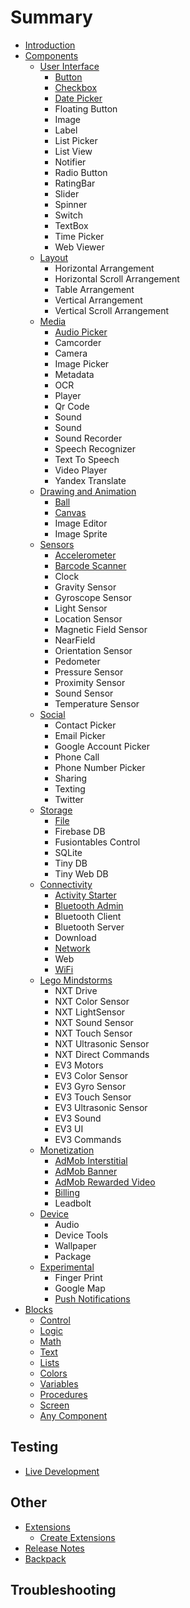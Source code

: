 # Summary

* [Introduction](README.md)
* [Components](/components.md)
  * [User Interface](/components/user-interface.md)
    * [Button](components/user-interface/button.md)
    * [Checkbox](components/user-interface/checkbox.md)
    * [Date Picker](components/user-interface/date-picker.md)
    * Floating Button
    * Image
    * Label
    * List Picker
    * List View
    * Notifier
    * Radio Button
    * RatingBar
    * Slider
    * Spinner
    * Switch
    * TextBox
    * Time Picker
    * Web Viewer
  * [Layout](/components/layout.md)
    * Horizontal Arrangement
    * Horizontal Scroll Arrangement
    * Table Arrangement
    * Vertical Arrangement
    * Vertical Scroll Arrangement
  * [Media](/components/media.md)
    * [Audio Picker](components/media/audio-picker.md)
    * Camcorder
    * Camera
    * Image Picker
    * Metadata
    * OCR
    * Player
    * Qr Code
    * Sound
    * Sound
    * Sound Recorder
    * Speech Recognizer
    * Text To Speech
    * Video Player
    * Yandex Translate
  * [Drawing and Animation](/components/drawing-and-animation.md)
    * [Ball](components/drawing-and-animation/ball.md)
    * [Canvas](components/drawing-and-animation/canvas.md)
    * Image Editor
    * Image Sprite
  * [Sensors](/components/sensors.md)
    * [Accelerometer](components/sensors/accelerometer.md)
    * [Barcode Scanner](components/sensors/barcode-scanner.md)
    * Clock
    * Gravity Sensor
    * Gyroscope Sensor
    * Light Sensor
    * Location Sensor
    * Magnetic Field Sensor
    * NearField
    * Orientation Sensor
    * Pedometer
    * Pressure Sensor
    * Proximity Sensor
    * Sound Sensor
    * Temperature Sensor
  * [Social](/components/social.md)
    * Contact Picker
    * Email Picker
    * Google Account Picker
    * Phone Call
    * Phone Number Picker
    * Sharing
    * Texting
    * Twitter
  * [Storage](/components/storage.md)
    * [File](components/storage/file.md)
    * Firebase DB
    * Fusiontables Control
    * SQLite
    * Tiny DB
    * Tiny Web DB
  * [Connectivity](/components/connectivity.md)
    * [Activity Starter](components/connectivity/activity-starter.md)
    * [Bluetooth Admin](components/connectivity/bluetooth-admin.md)
    * Bluetooth Client
    * Bluetooth Server
    * Download
    * [Network](/components/connectivity/network.md)
    * Web
    * [WiFi](components/connectivity/wifi.md)
  * [Lego Mindstorms](/components/lego-mindstorms.md)
    * NXT Drive
    * NXT Color Sensor
    * NXT LightSensor
    * NXT Sound Sensor
    * NXT Touch Sensor
    * NXT Ultrasonic Sensor
    * NXT Direct Commands
    * EV3 Motors
    * EV3 Color Sensor
    * EV3 Gyro Sensor
    * EV3 Touch Sensor
    * EV3 Ultrasonic Sensor
    * EV3 Sound
    * EV3 UI
    * EV3 Commands
  * [Monetization](components/monetization.md)
    * [AdMob Interstitial](components/monetization/admob-interstitial.md)
    * [AdMob Banner](components/monetization/admob-banner.md)
    * [AdMob Rewarded Video](components/monetization/admob-rewarded-video.md)
    * [Billing](components/monetization/billing.md)
    * Leadbolt
  * [Device](components/device.md)
    * Audio
    * Device Tools
    * Wallpaper
    * Package
  * [Experimental](/components/experimental.md)
    * Finger Print
    * Google Map
    * [Push Notifications](components/experimental/pushnotifications.md)
* [Blocks](blocks.md)
  * [Control](/blocks/control.md)
  * [Logic](/blocks/logic.md)
  * [Math](/blocks/math.md)
  * [Text](/blocks/text.md)
  * [Lists](/blocks/lists.md)
  * [Colors](/blocks/colors.md)
  * [Variables](/blocks/variables.md)
  * [Procedures](/blocks/procedures.md)
  * [Screen](/blocks/screen.md)
  * [Any Component](blocks/any-component.md)

## Testing

* [Live Development](/other/live-development.md)

## Other

* [Extensions](/other/extensions.md)
  * [Create Extensions](/other/create-extensions.md)
* [Release Notes](other/release-notes.md)
* [Backpack](/other/backpack.md)

## Troubleshooting

